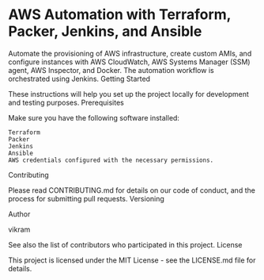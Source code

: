 # AWS Automation with Terraform, Packer, Jenkins, and Ansible

Automate the provisioning of AWS infrastructure, create custom AMIs, and configure instances with AWS CloudWatch, AWS Systems Manager (SSM) agent, AWS Inspector, and Docker. The automation workflow is orchestrated using Jenkins.
Getting Started

These instructions will help you set up the project locally for development and testing purposes.
Prerequisites

Make sure you have the following software installed:

    Terraform
    Packer
    Jenkins
    Ansible
    AWS credentials configured with the necessary permissions.


Contributing

Please read CONTRIBUTING.md for details on our code of conduct, and the process for submitting pull requests.
Versioning


Author

vikram

See also the list of contributors who participated in this project.
License

This project is licensed under the MIT License - see the LICENSE.md file for details.
